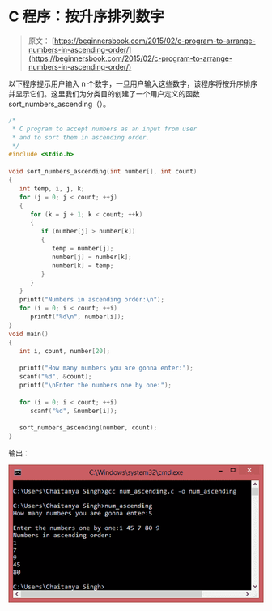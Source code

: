 # C 程序：按升序排列数字

> 原文： [https://beginnersbook.com/2015/02/c-program-to-arrange-numbers-in-ascending-order/](https://beginnersbook.com/2015/02/c-program-to-arrange-numbers-in-ascending-order/)

以下程序提示用户输入 n 个数字，一旦用户输入这些数字，该程序将按升序排序并显示它们。这里我们为分类目的创建了一个用户定义的函数 sort_numbers_ascending（）。

```c
/*
 * C program to accept numbers as an input from user
 * and to sort them in ascending order.
 */
#include <stdio.h>

void sort_numbers_ascending(int number[], int count)
{
   int temp, i, j, k;
   for (j = 0; j < count; ++j)
   {
      for (k = j + 1; k < count; ++k)
      {
         if (number[j] > number[k])
         {
            temp = number[j];
            number[j] = number[k];
            number[k] = temp;
         }
      }
   }
   printf("Numbers in ascending order:\n");
   for (i = 0; i < count; ++i)
      printf("%d\n", number[i]);
}
void main()
{
   int i, count, number[20];

   printf("How many numbers you are gonna enter:");
   scanf("%d", &count);
   printf("\nEnter the numbers one by one:");

   for (i = 0; i < count; ++i)
      scanf("%d", &number[i]);

   sort_numbers_ascending(number, count);
}
```

输出：

![numbers_ascending](img/40cafe331407ff45b4816830a1feb759.jpg)
